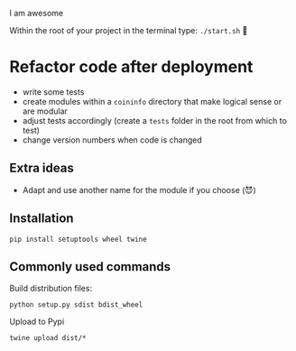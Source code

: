 I am awesome

Within the root of your project in the terminal type: `./start.sh` 🙏

# Refactor code after deployment

- write some tests
- create modules within a `coininfo` directory that make logical sense or are modular
- adjust tests accordingly (create a `tests` folder in the root from which to test)
- change version numbers when code is changed

## Extra ideas

- Adapt and use another name for the module if you choose (😈)

## Installation

`pip install setuptools wheel twine`

## Commonly used commands

Build distribution files:

`python setup.py sdist bdist_wheel`

Upload to Pypi

`twine upload dist/*`
